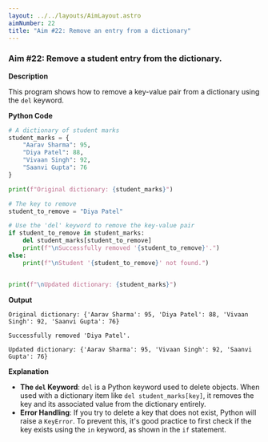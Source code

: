 ```yaml
---
layout: ../../layouts/AimLayout.astro
aimNumber: 22
title: "Aim #22: Remove an entry from a dictionary"
---
```


### Aim #22: Remove a student entry from the dictionary.

**Description**

This program shows how to remove a key-value pair from a dictionary using the `del` keyword.

**Python Code**

```python
# A dictionary of student marks
student_marks = {
    "Aarav Sharma": 95,
    "Diya Patel": 88,
    "Vivaan Singh": 92,
    "Saanvi Gupta": 76
}

print(f"Original dictionary: {student_marks}")

# The key to remove
student_to_remove = "Diya Patel"

# Use the 'del' keyword to remove the key-value pair
if student_to_remove in student_marks:
    del student_marks[student_to_remove]
    print(f"\nSuccessfully removed '{student_to_remove}'.")
else:
    print(f"\nStudent '{student_to_remove}' not found.")


print(f"\nUpdated dictionary: {student_marks}")
```

**Output**

```text
Original dictionary: {'Aarav Sharma': 95, 'Diya Patel': 88, 'Vivaan Singh': 92, 'Saanvi Gupta': 76}

Successfully removed 'Diya Patel'.

Updated dictionary: {'Aarav Sharma': 95, 'Vivaan Singh': 92, 'Saanvi Gupta': 76}
```

**Explanation**

- **The `del` Keyword**: `del` is a Python keyword used to delete objects. When used with a dictionary item like `del student_marks[key]`, it removes the key and its associated value from the dictionary entirely.
- **Error Handling**: If you try to delete a key that does not exist, Python will raise a `KeyError`. To prevent this, it's good practice to first check if the key exists using the `in` keyword, as shown in the `if` statement.
